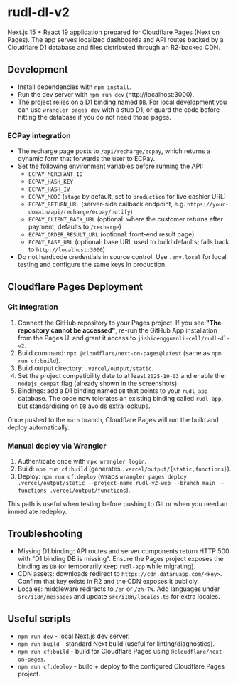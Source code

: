 # rudl-dl-v2

Next.js 15 + React 19 application prepared for Cloudflare Pages (Next on Pages). The app serves localized dashboards and API routes backed by a Cloudflare D1 database and files distributed through an R2-backed CDN.

## Development
- Install dependencies with `npm install`.
- Run the dev server with `npm run dev` (http://localhost:3000).
- The project relies on a D1 binding named `DB`. For local development you can use `wrangler pages dev` with a stub D1, or guard the code before hitting the database if you do not need those pages.

### ECPay integration
- The recharge page posts to `/api/recharge/ecpay`, which returns a dynamic form that forwards the user to ECPay.
- Set the following environment variables before running the API:
  - `ECPAY_MERCHANT_ID`
  - `ECPAY_HASH_KEY`
  - `ECPAY_HASH_IV`
  - `ECPAY_MODE` (`stage` by default, set to `production` for live cashier URL)
  - `ECPAY_RETURN_URL` (server-side callback endpoint, e.g. `https://your-domain/api/recharge/ecpay/notify`)
  - `ECPAY_CLIENT_BACK_URL` (optional: where the customer returns after payment, defaults to `/recharge`)
  - `ECPAY_ORDER_RESULT_URL` (optional: front-end result page)
  - `ECPAY_BASE_URL` (optional: base URL used to build defaults; falls back to `http://localhost:3000`)
- Do not hardcode credentials in source control. Use `.env.local` for local testing and configure the same keys in production.

## Cloudflare Pages Deployment

### Git integration
1. Connect the GitHub repository to your Pages project. If you see **"The repository cannot be accessed"**, re-run the GitHub App installation from the Pages UI and grant it access to `jishidengguanli-cell/rudl-dl-v2`.
2. Build command: `npx @cloudflare/next-on-pages@latest` (same as `npm run cf:build`).
3. Build output directory: `.vercel/output/static`.
4. Set the project compatibility date to at least `2025-10-03` and enable the `nodejs_compat` flag (already shown in the screenshots).
5. Bindings: add a D1 binding named `DB` that points to your `rudl_app` database. The code now tolerates an existing binding called `rudl-app`, but standardising on `DB` avoids extra lookups.

Once pushed to the `main` branch, Cloudflare Pages will run the build and deploy automatically.

### Manual deploy via Wrangler
1. Authenticate once with `npx wrangler login`.
2. Build: `npm run cf:build` (generates `.vercel/output/{static,functions}`).
3. Deploy: `npm run cf:deploy` (wraps `wrangler pages deploy .vercel/output/static --project-name rudl-v2-web --branch main --functions .vercel/output/functions`).

This path is useful when testing before pushing to Git or when you need an immediate redeploy.

## Troubleshooting
- Missing D1 binding: API routes and server components return HTTP 500 with "D1 binding DB is missing". Ensure the Pages project exposes the binding as `DB` (or temporarily keep `rudl-app` while migrating).
- CDN assets: downloads redirect to `https://cdn.dataruapp.com/<key>`. Confirm that key exists in R2 and the CDN exposes it publicly.
- Locales: middleware redirects to `/en` or `/zh-TW`. Add languages under `src/i18n/messages` and update `src/i18n/locales.ts` for extra locales.

## Useful scripts
- `npm run dev` - local Next.js dev server.
- `npm run build` - standard Next build (useful for linting/diagnostics).
- `npm run cf:build` - build for Cloudflare Pages using `@cloudflare/next-on-pages`.
- `npm run cf:deploy` - build + deploy to the configured Cloudflare Pages project.
